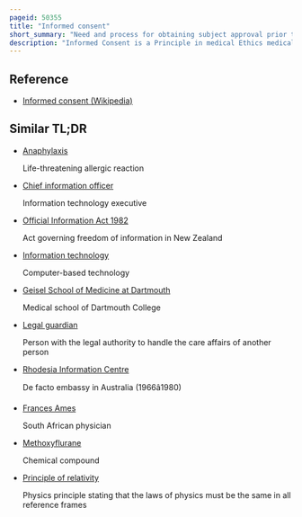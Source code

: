 ```yaml
---
pageid: 50355
title: "Informed consent"
short_summary: "Need and process for obtaining subject approval prior to treatment or research"
description: "Informed Consent is a Principle in medical Ethics medical Law and Media Studies that a Patient must have sufficient Information and Understanding before making Decisions about their medical Care. Pertinent Information may include Risks and Benefits of Treatments alternative Treatments the Patient's Role in Treatment and their Right to refuse Treatment. In most Systems healthcare Providers have a legal and ethical Responsibility to ensure that a Patient's Consent is informed. This Principle applies more broadly than healthcare Intervention, for Example to conduct Research and to disclose a Person's medical Information."
---
```


## Reference

- [Informed consent (Wikipedia)](https://en.wikipedia.org/?curid=50355)

## Similar TL;DR

- [Anaphylaxis](/tldr/en/anaphylaxis)

  Life-threatening allergic reaction

- [Chief information officer](/tldr/en/chief-information-officer)

  Information technology executive

- [Official Information Act 1982](/tldr/en/official-information-act-1982)

  Act governing freedom of information in New Zealand

- [Information technology](/tldr/en/information-technology)

  Computer-based technology

- [Geisel School of Medicine at Dartmouth](/tldr/en/geisel-school-of-medicine-at-dartmouth)

  Medical school of Dartmouth College

- [Legal guardian](/tldr/en/legal-guardian)

  Person with the legal authority to handle the care affairs of another person

- [Rhodesia Information Centre](/tldr/en/rhodesia-information-centre)

  De facto embassy in Australia (1966â1980)

- [Frances Ames](/tldr/en/frances-ames)

  South African physician

- [Methoxyflurane](/tldr/en/methoxyflurane)

  Chemical compound

- [Principle of relativity](/tldr/en/principle-of-relativity)

  Physics principle stating that the laws of physics must be the same in all reference frames
